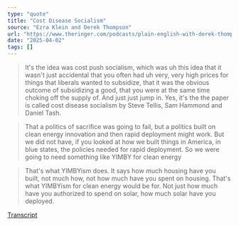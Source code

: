 ```yaml
---
type: "quote"
title: "Cost Disease Socialism"
source: "Ezra Klein and Derek Thompson"
url: "https://www.theringer.com/podcasts/plain-english-with-derek-thompson/2025/03/17/abundance-with-ezra-klein"
date: "2025-04-02"
tags: []
---
```


> It's the idea was cost push socialism, which was uh this idea that it wasn't just accidental that you often had uh very, very high prices for things that liberals wanted to subsidize, that it was the obvious outcome of subsidizing a good, that you were at the same time choking off the supply of. And just just jump in. Yes, it's the the paper is called cost disease socialism by Steve Tellis, Sam Hammond and Daniel Tash.

> That a politics of sacrifice was going to fail, but a politics built on clean energy innovation and then rapid deployment might work. But we did not have, if you looked at how we built things in America, in blue states, the policies needed for rapid deployment. So we were going to need something like YIMBY for clean energy

> That's what YIMBYism does. It says how much housing have you built, not much how, not how much have you spent on housing. That's what YIMBYism for clean energy would be for. Not just how much have you authorized to spend on solar, how much solar have you deployed.

[Transcript](https://gist.github.com/RobinL/8f7dee0a33dfa1071492f1e73cf48480)